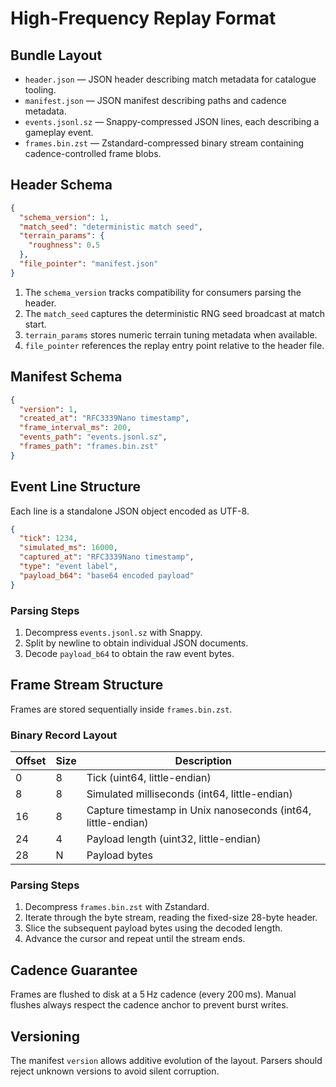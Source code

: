 # High-Frequency Replay Format

## Bundle Layout
- `header.json` — JSON header describing match metadata for catalogue tooling.
- `manifest.json` — JSON manifest describing paths and cadence metadata.
- `events.jsonl.sz` — Snappy-compressed JSON lines, each describing a gameplay event.
- `frames.bin.zst` — Zstandard-compressed binary stream containing cadence-controlled frame blobs.

## Header Schema
```json
{
  "schema_version": 1,
  "match_seed": "deterministic match seed",
  "terrain_params": {
    "roughness": 0.5
  },
  "file_pointer": "manifest.json"
}
```

1. The `schema_version` tracks compatibility for consumers parsing the header.
2. The `match_seed` captures the deterministic RNG seed broadcast at match start.
3. `terrain_params` stores numeric terrain tuning metadata when available.
4. `file_pointer` references the replay entry point relative to the header file.

## Manifest Schema
```json
{
  "version": 1,
  "created_at": "RFC3339Nano timestamp",
  "frame_interval_ms": 200,
  "events_path": "events.jsonl.sz",
  "frames_path": "frames.bin.zst"
}
```

## Event Line Structure
Each line is a standalone JSON object encoded as UTF-8.
```json
{
  "tick": 1234,
  "simulated_ms": 16000,
  "captured_at": "RFC3339Nano timestamp",
  "type": "event label",
  "payload_b64": "base64 encoded payload"
}
```

### Parsing Steps
1. Decompress `events.jsonl.sz` with Snappy.
2. Split by newline to obtain individual JSON documents.
3. Decode `payload_b64` to obtain the raw event bytes.

## Frame Stream Structure
Frames are stored sequentially inside `frames.bin.zst`.

### Binary Record Layout
| Offset | Size | Description |
| ------ | ---- | ----------- |
| 0      | 8    | Tick (uint64, little-endian) |
| 8      | 8    | Simulated milliseconds (int64, little-endian) |
| 16     | 8    | Capture timestamp in Unix nanoseconds (int64, little-endian) |
| 24     | 4    | Payload length (uint32, little-endian) |
| 28     | N    | Payload bytes |

### Parsing Steps
1. Decompress `frames.bin.zst` with Zstandard.
2. Iterate through the byte stream, reading the fixed-size 28-byte header.
3. Slice the subsequent payload bytes using the decoded length.
4. Advance the cursor and repeat until the stream ends.

## Cadence Guarantee
Frames are flushed to disk at a 5 Hz cadence (every 200 ms). Manual flushes always respect the cadence anchor to prevent burst writes.

## Versioning
The manifest `version` allows additive evolution of the layout. Parsers should reject unknown versions to avoid silent corruption.
